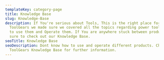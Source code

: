 ```yaml
---
templateKey: category-page
title: Knowledge Base
slug: Knowledge-Base
description: If You're serious about Tools, This is the right place for you. On
  ToolGears we made sure we covered all the topics regarding power tools on How
  to use them and Operate them. If You are anywhere stuck between products make
  sure to check out our Knowledge Base.
seoTitle: Knowledge Base
seoDescription: Dont know how to use and operate different products. Checkout
  ToolGears Knowledge Base for further information.
---
```

